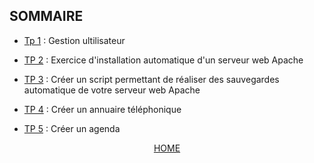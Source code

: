 ## SOMMAIRE

  * [Tp 1](https://github.com/nsegur66/Shell/blob/main/Tp/Tp1.mdk) : Gestion ultilisateur 
  
  * [TP 2]() : Exercice d'installation automatique d'un serveur web Apache
    
  * [TP 3]() : Créer un script permettant de réaliser des sauvegardes automatique de votre serveur web Apache
    
  * [TP 4](https://github.com/nsegur66/Shell/blob/main/Tp/Tp4.shk) : Créer un annuaire téléphonique
    
  * [TP 5](https://github.com/nsegur66/Shell/blob/main/Tp/Tp5.shk) : Créer un agenda 


<p align="center">
 <a href="https://github.com/nsegur66/Shell#sommaire">HOME</a>
</p>
